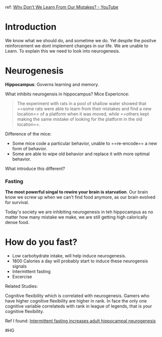 ref: [Why Don't We Learn From Our Mistakes? - YouTube](https://www.youtube.com/watch?v=EAjI3uwmDtU&ab_channel=HealthyGamerGG)

# Introduction

We know what we should do, and sometime we do. Yet despite the positve reinforcement we dont implement changes in our life. We are unable to Learn. To explain this we need to look into neurogenesis.

# Neurogenesis
**Hippocampus**: Governs learning and memory.

What inhibits neurogensis in hippocampus?
Mice Expericnce:
> The experiment with rats in a pool of shallow water showed that ==some rats were able to learn from their mistakes and find a new location== of a platform when it was moved, while ==others kept making the same mistake of looking for the platform in the old location==.

Difference of the mice:
- Some mice code a particular behavior, unable to ==re-encode== a new form of behavior.
- Some are able to wipe old behavior and replace it with more optimal behavior.

What introduce this different?
### Fasting

**The most powerful singal to rewire your brain is starvation**. Our brain know we screw up when we can't find food anymore, as our brain evolved for survival. 

Today's society we are inhibiting neurogenesis in teh hippocampus as no matter how many mistake we make, we are still getting high calorically dense food.

# How do you fast?
- Low carbohydrate intake, will help induce neurogenesis.
- 1800 Calories a day will probably start to induce these neurogensis signals
- Intermittent fasting
- Excercise


Related Studies:

Cognitive flexibility which is correlated with neurogenesis.
Gamers who have higher cognitive flexibility are higher in rank.
In face the only one cognitive variable correlateds with rank in league of legends, that is your cognitive flexibility.

Ref I found:
[Intermittent fasting increases adult hippocampal neurogenesis](Intermittent%20fasting%20increases%20adult%20hippocampal%20neurogenesis.pdf)

#HG 

